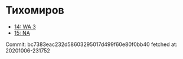 # Тихомиров
- [14: WA 3](14.md)
- [15: NA](15.md)

Commit: bc7383eac232d58603295017d499f60e80f0bb40
 fetched at: 20201006-231752
